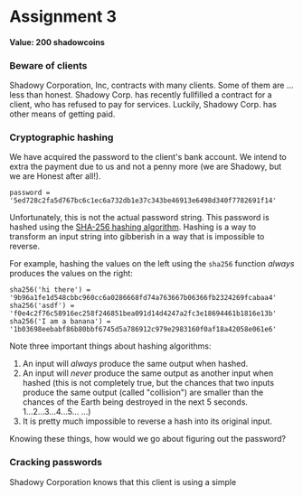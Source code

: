 # Assignment 3

#### Value: 200 shadowcoins

### Beware of clients

Shadowy Corporation, Inc, contracts with many clients. Some of them are ... less than honest.
Shadowy Corp. has recently fullfilled a contract for a client, who has refused to pay for services.
Luckily, Shadowy Corp. has other means of getting paid.

### Cryptographic hashing

We have acquired the password to the client's bank account. We intend to extra the payment due to us
and not a penny more (we are Shadowy, but we are Honest after all!).

```
password = '5ed728c2fa5d767bc6c1ec6a732db1e37c343be46913e6498d340f7782691f14'
```

Unfortunately, this is not the actual password string. This password is hashed using the
[SHA-256 hashing algorithm](https://en.wikipedia.org/wiki/SHA-2).
Hashing is a way to transform an input string into gibberish in a way that is impossible to reverse.

For example, hashing the values on the left using the `sha256` function *always* produces the values
on the right:
```
sha256('hi there') = '9b96a1fe1d548cbbc960cc6a0286668fd74a763667b06366fb2324269fcabaa4'
sha256('asdf') = 'f0e4c2f76c58916ec258f246851bea091d14d4247a2fc3e18694461b1816e13b'
sha256('I am a banana') = '1b03698eebabf86b80bbf6745d5a786912c979e2983160f0af18a42058e061e6'
```

Note three important things about hashing algorithms:

1. An input will *always* produce the same output when hashed.
2. An input will *never* produce the same output as another input when hashed (this is not
   completely true, but the chances that two inputs produce the same output (called "collision")
   are smaller than the chances of the Earth being destroyed in the next 5 seconds.
   1...2...3...4...5... ...)
3. It is pretty much impossible to reverse a hash into its original input.

Knowing these things, how would we go about figuring out the password?

### Cracking passwords

Shadowy Corporation knows that this client is using a simple
